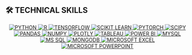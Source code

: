 ## 🛠 TECHNICAL SKILLS
<p align="center">

  <!-- LANGUAGES & CORE -->
  <a href="https://www.python.org/" target="_blank">
    <img alt="PYTHON" src="https://img.shields.io/badge/PYTHON-3776AB?style=for-the-badge&logo=python&logoColor=white" />
  </a>
  <a href="https://www.r-project.org/" target="_blank">
    <img alt="R" src="https://img.shields.io/badge/R-276DC3?style=for-the-badge&logo=r&logoColor=white" />
  </a>

 

  <!-- ML / DS -->
  <a href="https://www.tensorflow.org/" target="_blank">
    <img alt="TENSORFLOW" src="https://img.shields.io/badge/TENSORFLOW-FF6F00?style=for-the-badge&logo=tensorflow&logoColor=white" />
  </a>
  <a href="https://scikit-learn.org/stable/" target="_blank">
    <img alt="SCIKIT LEARN" src="https://img.shields.io/badge/SCIKIT%20LEARN-F7931E?style=for-the-badge&logo=scikit-learn&logoColor=white" />
  </a>
  <a href="https://pytorch.org/" target="_blank">
    <img alt="PYTORCH" src="https://img.shields.io/badge/PYTORCH-EE4C2C?style=for-the-badge&logo=pytorch&logoColor=white" />
  </a>
  <a href="https://scipy.org/" target="_blank">
    <img alt="SCIPY" src="https://img.shields.io/badge/SCIPY-8CAAE6?style=for-the-badge&logo=scipy&logoColor=white" />
  </a>
  <a href="https://pandas.pydata.org/" target="_blank">
    <img alt="PANDAS" src="https://img.shields.io/badge/PANDAS-150458?style=for-the-badge&logo=pandas&logoColor=white" />
  </a>
  <a href="https://numpy.org/" target="_blank">
    <img alt="NUMPY" src="https://img.shields.io/badge/NUMPY-013243?style=for-the-badge&logo=numpy&logoColor=white" />
  </a>
  <a href="https://plotly.com/" target="_blank">
    <img alt="PLOTLY" src="https://img.shields.io/badge/PLOTLY-3F4F75?style=for-the-badge&logo=plotly&logoColor=white" />
  </a>



  <!-- VIZ / BI -->
  <a href="https://www.tableau.com/" target="_blank">
    <img alt="TABLEAU" src="https://img.shields.io/badge/TABLEAU-E97627?style=for-the-badge&logo=tableau&logoColor=white" />
  </a>
  <a href="https://powerbi.microsoft.com/" target="_blank">
    <img alt="POWER BI" src="https://img.shields.io/badge/POWER%20BI-F2C811?style=for-the-badge&logo=powerbi&logoColor=000000" />
  </a>

  

  <!-- DATABASES -->
  <a href="https://www.mysql.com/" target="_blank">
    <img alt="MYSQL" src="https://img.shields.io/badge/MYSQL-005C84?style=for-the-badge&logo=mysql&logoColor=white" />
  </a>
  <a href="https://www.microsoft.com/en-us/sql-server" target="_blank">
    <img alt="MS SQL" src="https://img.shields.io/badge/MS%20SQL%20SERVER-CC2927?style=for-the-badge&logo=microsoftsqlserver&logoColor=white" />
  </a>
  <a href="https://www.mongodb.com/" target="_blank">
    <img alt="MONGODB" src="https://img.shields.io/badge/MONGODB-47A248?style=for-the-badge&logo=mongodb&logoColor=white" />
  </a>



  <!-- PRODUCTIVITY -->
  <a href="https://www.microsoft.com/en-us/microsoft-365/excel" target="_blank">
    <img alt="MICROSOFT EXCEL" src="https://img.shields.io/badge/MICROSOFT%20EXCEL-217346?style=for-the-badge&logo=microsoftexcel&logoColor=white" />
  </a>
  <a href="https://www.microsoft.com/en-us/microsoft-365/powerpoint" target="_blank">
    <img alt="MICROSOFT POWERPOINT" src="https://img.shields.io/badge/MICROSOFT%20POWERPOINT-B7472A?style=for-the-badge&logo=microsoftpowerpoint&logoColor=white" />
  </a>

</p>
